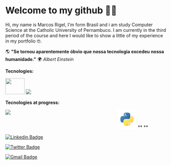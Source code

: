 
# Welcome to my github 👋🏽

Hi, my name is Marcos Rigel, I'm form Brasil and i am study Computer Science at the Catholic University of Pernambuco. I am currently in the third period of the course and here I would like to show a little of my experience in my portfolio 🤓.

🌎 **"Se tornou aparentemente óbvio que nossa tecnologia excedeu nossa humanidade."** 🌍
*Albert Einstein*  

**Tecnologies:** 

<a name="README"><img src="https://martinchavez.github.io/Assets/Logos/csharp.svg" width="60px" height="50px" />
 <img 
src="https://cdn.iconscout.com/icon/free/png-256/java-43-569305.png" width="60px"><a name="README">
 
**Tecnologies at progress:**

<img alt="Python" width="60" src="https://raw.githubusercontent.com/github/explore/80688e429a7d4ef2fca1e82350fe8e3517d3494d/topics/python/python.png" />
** **
<img align="left" src="https://raw.githubusercontent.com/MicaelliMedeiros/micaellimedeiros/master/image/computer-illustration.png" width="350"/>

[![Linkedin Badge](https://img.shields.io/badge/-Marcos%20Rigel-6633cc?style=flat-square&logo=Linkedin&logoColor=white&link=https://www.linkedin.com/in/marcos-rigel-3515681a7/)](https://www.linkedin.com/in/marcos-rigel-3515681a7/) 
 
[![Twitter Badge](https://img.shields.io/badge/-@marcossrigel-6633cc?style=flat-square&labelColor=6633cc&logo=twitter&logoColor=white&link=https://twitter.com/dieegosf)](https://twitter.com/marcossrigel) 
 
[![Gmail Badge](https://img.shields.io/badge/-marcos.2020109742@unicap.br-6633cc?style=flat-square&logo=Gmail&logoColor=white&link=mailto:diego.schell.f@gmail.com)](mailto:marcos.2020109742@unicap.br)
